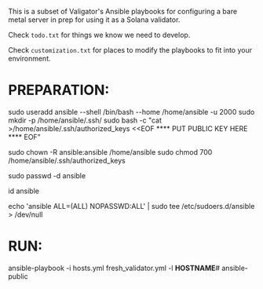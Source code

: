 
This is a subset of Valigator's Ansible playbooks for configuring a bare metal server in prep for using it as a Solana validator.

Check `todo.txt` for things we know we need to develop.

Check `customization.txt` for places to modify the playbooks to fit into your environment.

# PREPARATION:

sudo useradd ansible --shell /bin/bash --home /home/ansible -u 2000 
sudo mkdir -p /home/ansible/.ssh/
sudo bash -c "cat >/home/ansible/.ssh/authorized_keys <<EOF
**** PUT PUBLIC KEY HERE ****
EOF"

sudo chown -R ansible:ansible /home/ansible
sudo chmod 700 /home/ansible/.ssh/authorized_keys

sudo passwd -d ansible

id ansible

echo 'ansible ALL=(ALL) NOPASSWD:ALL' | sudo tee /etc/sudoers.d/ansible > /dev/null


# RUN:
ansible-playbook -i hosts.yml fresh_validator.yml -l **HOSTNAME**# ansible-public
